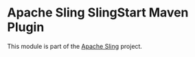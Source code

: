 # Apache Sling SlingStart Maven Plugin

This module is part of the [Apache Sling](https://sling.apache.org) project.
